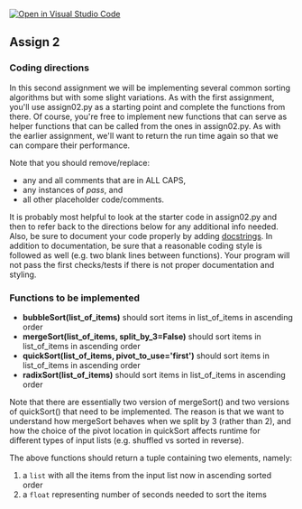[![Open in Visual Studio Code](https://classroom.github.com/assets/open-in-vscode-f059dc9a6f8d3a56e377f745f24479a46679e63a5d9fe6f495e02850cd0d8118.svg)](https://classroom.github.com/online_ide?assignment_repo_id=5595971&assignment_repo_type=AssignmentRepo)
## Assign 2

### Coding directions

In this second assignment we will be implementing several common sorting
algorithms but with some slight variations. As with the first assignment, you'll
use assign02.py as a starting point and complete the functions from there. Of
course, you're free to implement new functions that can serve as helper
functions that can be called from the ones in assign02.py.  As with the earlier
assignment, we'll want to return the run time again so that we can compare their
performance. 

Note that you should remove/replace: 
  * any and all comments that are in ALL CAPS,
  * any instances of _pass_, and 
  * all other placeholder code/comments. 

It is probably most helpful to look at the starter code in assign02.py and then
to refer back to the directions below for any additional info needed. Also, be
sure to document your code properly by adding
[docstrings](https://www.python.org/dev/peps/pep-0257/#what-is-a-docstring).  In
addition to documentation, be sure that a reasonable coding style is followed as
well (e.g. two blank lines between functions). Your program will not pass the
first checks/tests if there is not proper documentation and styling.

### Functions to be implemented
* __bubbleSort(list_of_items)__ should sort items in list_of_items in ascending order
* __mergeSort(list_of_items, split_by_3=False)__ should sort items in list_of_items in ascending order
* __quickSort(list_of_items, pivot_to_use='first')__ should sort items in list_of_items in ascending order
* __radixSort(list_of_items)__ should sort items in list_of_items in ascending order

Note that there are essentially two version of mergeSort() and two versions of
quickSort() that need to be implemented. The reason is that we want to
understand how mergeSort behaves when we split by 3 (rather than 2), and how
the choice of the pivot location in quickSort affects runtime for different
types of input lists (e.g. shuffled vs sorted in reverse). 

The above functions should return a tuple containing two elements, namely:
1. a `list` with all the items from the input list now in ascending sorted order
2. a `float` representing number of seconds needed to sort the items
